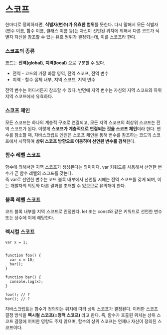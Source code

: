 # 스코프

한마디로 정의하자면, **식별자(변수)가 유효한 범위**를 뜻한다. 다시 말해서 모든 식별자(변수 이름, 함수 이름, 클래스 이름 등)는 자신이 선언된 위치에 의해서 다른 코드가 식별자 자신을 참조할 수 있는 유효 범위가 결정되는데, 이를 스코프라 한다.

### 스코프의 종류

코드는 **전역(global)**, **지역(local)** 으로 구분할 수 있다.

- 전역 - 코드의 가장 바깥 영역, 전역 스코프, 전역 변수
- 지역 - 함수 몸체 내부, 지역 스코프, 지역 변수

전역 변수는 어디서든지 참조할 수 있다. 반면에 지역 변수는 자신의 지역 스코프와 하위 지역 스코프에서 유효하다.

### 스코프 체인

모든 스코프는 하나의 계층적 구조로 연결되고, 모든 지역 스코프의 최상위 스코프는 전역 스코프가 된다. 이렇게 **스코프가 계층적으로 연결되는 것을 스코프 체인**이라 한다. 변수를 참소할 때, 자바스크립트 엔진은 스코프 체인을 통해 변수를 참조하는 코드의 스코프에서 시작하여 **상위 스코프 방향으로 이동하며 선언된 변수를 검색**한다.

### 함수 레벨 스코프

함수에 의해서만 지역 스코프가 생성된다는 의미이다. var 키워드를 사용해서 선언한 변수가 곧 함수 레벨의 스코프를 갖는다.  
즉 var로 선언한 변수는 코드 블록 내부에서 선언될 시에는 전역 스코프를 갖게 되며, 이는 개발자의 의도와 다른 결과를 초래할 수 있으므료 유의해야 한다.

### 블록 레벨 스코프

코드 블록 내부를 지역 스코프로 인정한다. let 또는 const와 같은 키워드로 선언한 변수 또는 상수에 이에 해당한다.

### 렉시컬 스코프

```
var x = 1;


function foo() {
  var x = 10;
  bar();
}

function bar() {
  console.log(x);
}

foo(); // ?
bar(); // ?
```

자바스크립트는 함수가 정의되는 위치에 따라 상위 스코프가 결정된다. 이러한 스코프 결정 방식을 **렉시컬 스코프(=정적 스코프)** 라고 한다.
즉, 함수가 호출된 위치는 상위 스코프 결정에 어떠한 영향도 주지 않으며, 함수의 상위 스코프는 언제나 자신이 정의된 스코프이다.
